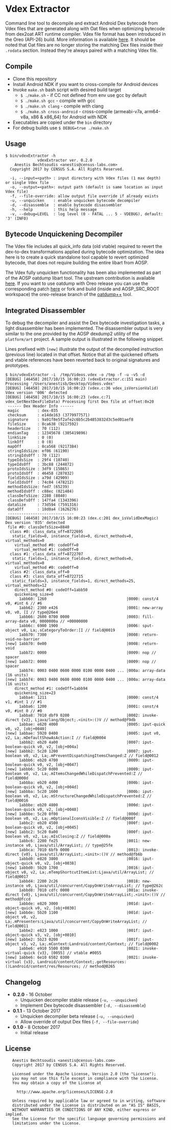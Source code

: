 # Vdex Extractor

Command line tool to decompile and extract Android Dex bytecode from Vdex files that are generated
along with Oat files when optimizing bytecode from dex2oat ART runtime compiler. Vdex file format
has been introduced in the Oreo (API-26) build. More information is available
[here](https://android-review.googlesource.com/#/c/264514/). It should be noted that Oat files are
no longer storing the matching Dex files inside their `.rodata` section. Instead they're always
paired with a matching Vdex file.


## Compile

* Clone this repository
* Install Android NDK if you want to cross-compile for Android devices
* Invoke `make.sh` bash script with desired build target
  * `$ ./make.sh` - if CC not defined from env use gcc by default
  * `$ ./make.sh gcc` - compile with gcc
  * `$ ./make.sh clang` - compile with clang
  * `$ ./make.sh cross-android` - cross-compile (armeabi-v7a, arm64-v8a, x86 &
  x86_64) for Android with NDK
* Executables are copied under the `bin` directory
* For debug builds use `$ DEBUG=true ./make.sh`


## Usage

```
$ bin/vdexExtractor -h
              vdexExtractor ver. 0.2.0
    Anestis Bechtsoudis <anestis@census-labs.com>
  Copyright 2017 by CENSUS S.A. All Rights Reserved.

  -i, --input=<path> : input directory with Vdex files (1 max depth) or single Vdex file
  -o, --output=<path>: output path (default is same location as input Vdex file)
  -f, --file-override: allow output file override if already exists
  -u, --unquicken    : enable unquicken bytecode decompiler
  -d, --disassemble  : enable bytecode disassembler
  -h, --help         : this help message
  -v, --debug=LEVEL  : log level (0 - FATAL ... 5 - VDEBUG), default: '3' (INFO)
```


## Bytecode Unquickening Decompiler

The Vdex file includes all quick_info data (old vtable) required to revert the dex-to-dex
transformations applied during bytecode optimization. The idea here is to create a quick standalone
tool capable to revert optimized bytecode, that does not require building the entire libart from
AOSP.

The Vdex fully unquicken functionality has been also implemented as part of the AOSP oatdump libart
tool. The upstream contribution is available
[here](https://android-review.googlesource.com/#/c/platform/art/+/505156/). If you want to use
oatdump with Oreo release you can use the corresponding patch
[here](https://gist.github.com/anestisb/71d6b0496912f801533dec9d264aa409) or fork and build (inside
and AOSP_SRC_ROOT workspace) the oreo-release branch of the
[oatdump++](https://github.com/anestisb/oatdump_plus/tree/oreo-release) tool.


## Integrated Disassembler

To debug the decompiler and assist the Dex bytecode investigation tasks, a light disassembler has
been implemented. The disassembler output is very similar to the one provided by the AOSP dexdump2
utility of the `platform/art` project. A sample output is illustrated in the following snippet.

Lines prefixed with `[new]` illustrate the output of the decompiled instruction (previous line)
located in that offset. Notice that all the quickened offsets and vtable references have been
reverted back to original signatures and prototypes.

```
$ bin/vdexExtractor -i  /tmp/Videos.vdex -o /tmp -f -u -v5 -d
[DEBUG] [46458] 2017/10/15 16:00:23 (vdexExtractor.c:151 main) Processing '/Users/anestisb/Desktop/Videos.vdex'
[DEBUG] [46458] 2017/10/15 16:00:23 (vdex.c:36 vdex_isVersionValid) Vdex version '006' detected
[DEBUG] [46458] 2017/10/15 16:00:23 (vdex.c:71 vdex_GetNextDexFileData) Processing first Dex file at offset:0x20
 ------ Dex Header Info ------
 magic        : dex-035
 checksum     : e14de163 (3779977571)
 signature    : 9a91f8e5f2afe2c6b5c2b4853832d3c5ed01aef8
 fileSize     : 8ca638 (9217592)
 headerSize   : 70 (112)
 endianTag    : 12345678 (305419896)
 linkSize     : 0 (0)
 linkOff      : 0 (0)
 mapOff       : 8ca568 (9217384)
 stringIdsSize: ef06 (61190)
 stringIdsOff : 70 (112)
 typeIdsSize  : 29f4 (10740)
 typeIdsOff   : 3bc88 (244872)
 protoIdsSize : 3df9 (15865)
 protoIdsOff  : 46458 (287832)
 fieldIdsSize : a79d (42909)
 fieldIdsOff  : 74c04 (478212)
 methodIdsSize: fed7 (65239)
 methodIdsOff : c88ec (821484)
 classDefsSize: 2288 (8840)
 classDefsOff : 147fa4 (1343396)
 dataSize     : 73d594 (7591316)
 dataOff      : 18d0a4 (1626276)
 -----------------------------
[DEBUG] [46458] 2017/10/15 16:00:23 (dex.c:201 dex_isValidDexMagic) Dex version '035' detected
 file #0: classDefsSize=8840
  class #0: class_data_off=8722695
   static_fields=0, instance_fields=0, direct_methods=0, virtual_methods=0
    virtual_method #0: codeOff=0
    virtual_method #1: codeOff=0
  class #1: class_data_off=8722707
   static_fields=1, instance_fields=0, direct_methods=0, virtual_methods=0
    virtual_method #0: codeOff=0
  class #2: class_data_off=0
  class #3: class_data_off=8722715
   static_fields=3, instance_fields=1, direct_methods=25, virtual_methods=12
    direct_method #0: codeOff=1abb50
    quickening_size=0
      1abb60: 1260                                   |0000: const/4 v0, #int 6 // #6
      1abb62: 2300 e426                              |0001: new-array v0, v0, [I // type@26e4
      1abb66: 2600 0700 0000                         |0003: fill-array-data v0, 0000000a // +00000000
      1abb6c: 6900 1900                              |0006: sput-object v0, La;.sCategoryToOrder:[I // field@0019
      1abb70: 7300                                   |0008: return-void-no-barrier
[new] 1abb70: 0e00                                   |0008: return-void
      1abb72: 0000                                   |0009: nop // spacer
[new] 1abb72: 0000                                   |0009: nop // spacer
      1abb74: 0003 0400 0600 0000 0100 0000 0400 ... |000a: array-data (16 units)
[new] 1abb74: 0003 0400 0600 0000 0100 0000 0400 ... |000a: array-data (16 units)
    direct_method #1: codeOff=1abb94
    quickening_size=23
      1abba4: 1211                                   |0000: const/4 v1, #int 1 // #1
      1abba6: 1200                                   |0001: const/4 v0, #int 0 // #0
      1abba8: 7010 dbf9 0200                         |0002: invoke-direct {v2}, Ljava/lang/Object;.<init>:()V // method@f9db
      1abbae: e620 4000                              |0005: iput-quick v0, v2, [obj+0040]
[new] 1abbae: 5920 0400                              |0005: iput v0, v2, La;.mDefaultShowAsAction:I // field@0004
      1abbb2: eb20 4a00                              |0007: iput-boolean-quick v0, v2, [obj+004a]
[new] 1abbb2: 5c20 1200                              |0007: iput-boolean v0, v2, La;.mPreventDispatchingItemsChanged:Z // field@0012
      1abbb6: eb20 4700                              |0009: iput-boolean-quick v0, v2, [obj+0047]
[new] 1abbb6: 5c20 0d00                              |0009: iput-boolean v0, v2, La;.mItemsChangedWhileDispatchPrevented:Z // field@000d
      1abbba: eb20 4d00                              |000b: iput-boolean-quick v0, v2, [obj+004d]
[new] 1abbba: 5c20 1600                              |000b: iput-boolean v0, v2, La;.mStructureChangedWhileDispatchPrevented:Z // field@0016
      1abbbe: eb20 4800                              |000d: iput-boolean-quick v0, v2, [obj+0048]
[new] 1abbbe: 5c20 0f00                              |000d: iput-boolean v0, v2, La;.mOptionalIconsVisible:Z // field@000f
      1abbc2: eb20 4500                              |000f: iput-boolean-quick v0, v2, [obj+0045]
[new] 1abbc2: 5c20 0a00                              |000f: iput-boolean v0, v2, La;.mIsClosing:Z // field@000a
      1abbc6: 2200 fe25                              |0011: new-instance v0, Ljava/util/ArrayList; // type@25fe
      1abbca: 7010 6bfb 0000                         |0013: invoke-direct {v0}, Ljava/util/ArrayList;.<init>:()V // method@fb6b
      1abbd0: e820 3800                              |0016: iput-object-quick v0, v2, [obj+0038]
[new] 1abbd0: 5b20 1700                              |0016: iput-object v0, v2, La;.mTempShortcutItemList:Ljava/util/ArrayList; // field@0017
      1abbd4: 2200 2c26                              |0018: new-instance v0, Ljava/util/concurrent/CopyOnWriteArrayList; // type@262c
      1abbd8: 7010 cdfc 0000                         |001a: invoke-direct {v0}, Ljava/util/concurrent/CopyOnWriteArrayList;.<init>:()V // method@fccd
      1abbde: e820 3000                              |001d: iput-object-quick v0, v2, [obj+0030]
[new] 1abbde: 5b20 1100                              |001d: iput-object v0, v2, La;.mPresenters:Ljava/util/concurrent/CopyOnWriteArrayList; // field@0011
      1abbe2: e823 1000                              |001f: iput-object-quick v3, v2, [obj+0010]
[new] 1abbe2: 5b23 0200                              |001f: iput-object v3, v2, La;.mContext:Landroid/content/Context; // field@0002
      1abbe6: e910 5500 0300                         |0021: invoke-virtual-quick {v3}, [0055] // vtable #0055
[new] 1abbe6: 6e10 6502 0300                         |0021: invoke-virtual {v3}, Landroid/content/Context;.getResources:()Landroid/content/res/Resources; // method@0265
```

## Changelog

* __0.2.0__ - 16 October
  * Unquicken decompiler stable release (`-u, --unquicken`)
  * Implement Dex bytecode disassembler (`-d, --disassemble`)
* __0.1.1__ - 13 October 2017
  * Unquicken decompiler beta release (`-u, --unquicken`)
  * Allow override of output Dex files (`-f, --file-override`)
* __0.1.0__ - 8 October 2017
  * Initial release


## License

```
   Anestis Bechtsoudis <anestis@census-labs.com>
   Copyright 2017 by CENSUS S.A. All Rights Reserved.

   Licensed under the Apache License, Version 2.0 (the "License");
   you may not use this file except in compliance with the License.
   You may obtain a copy of the License at

     http://www.apache.org/licenses/LICENSE-2.0

   Unless required by applicable law or agreed to in writing, software
   distributed under the License is distributed on an "AS IS" BASIS,
   WITHOUT WARRANTIES OR CONDITIONS OF ANY KIND, either express or implied.
   See the License for the specific language governing permissions and
   limitations under the License.
```
